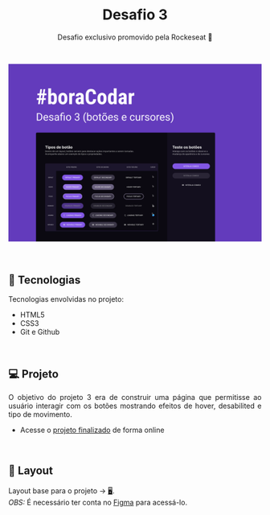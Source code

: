 <h1 align="center"> Desafio 3 </h1>

<p align="center">
Desafio exclusivo promovido pela Rockeseat 🚀
</p>

</br>

<p align="center">

![alt text](assets/Capa%20do%20desafio.svg)

</p>

<br>

## 🚀 Tecnologias
Tecnologias envolvidas no projeto:
- HTML5
- CSS3
- Git e Github

<br>

## 💻 Projeto
<p align="justify">
O objetivo do projeto 3 era de construir uma página que permitisse ao usuário interagir com os botões mostrando efeitos de hover, desabilited e tipo de movimento.
</p>

- Acesse o [projeto finalizado](https://type-buttons-bora-codar.vercel.app) de forma online

<br>

## 🔖 Layout
Layout base para o projeto -> [🖥️](https://pedro-suassuna.github.io/boraCodar_Desafio3/).
</br>
<i>OBS:</i> É necessário ter conta no [Figma](https://figma.com) para acessá-lo.
